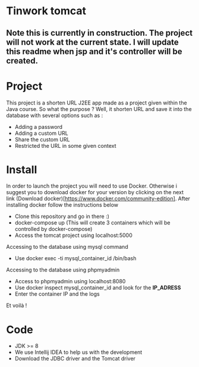 # Tinwork tomcat 

## Note this is currently in construction. The project will not work at the current state. I will update this readme when jsp and it's controller will be created. 

# Project 

This project is a shorten URL J2EE app made as a project given within the Java course. So what the purpose ? 
Well, it shorten URL and save it into the database with several options such as :

* Adding a password
* Adding a custom URL
* Share the custom URL
* Restricted the URL in some given context

# Install 

In order to launch the project you will need to use Docker. Otherwise i suggest you to download docker for your version by clicking on the next link (Download docker)[https://www.docker.com/community-edition]. After installing docker follow the instructions below 

* Clone this repository and go in there :) 
* docker-compose up (This will create 3 containers which will be controlled by docker-compose)
* Access the tomcat project using localhost:5000

Accessing to the database using mysql command
* Use docker exec -ti mysql_container_id /bin/bash 

Accessing to the database using phpmyadmin
* Access to phpmyadmin using localhost:8080
* Use docker inspect mysql_container_id and look for the **IP_ADRESS** 
* Enter the container IP and the logs 

Et voilà ! 

# Code 

* JDK >= 8
* We use Intellij IDEA to help us with the development
* Download the JDBC driver and the Tomcat driver 
